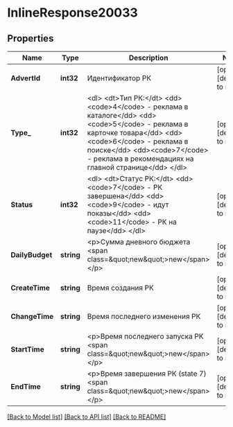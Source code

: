 # InlineResponse20033

## Properties
Name | Type | Description | Notes
------------ | ------------- | ------------- | -------------
**AdvertId** | **int32** | Идентификатор РК | [optional] [default to null]
**Type_** | **int32** | &lt;dl&gt; &lt;dt&gt;Тип РК:&lt;/dt&gt; &lt;dd&gt;&lt;code&gt;4&lt;/code&gt; - реклама в каталоге&lt;/dd&gt; &lt;dd&gt;&lt;code&gt;5&lt;/code&gt; - реклама в карточке товара&lt;/dd&gt; &lt;dd&gt;&lt;code&gt;6&lt;/code&gt; - реклама в поиске&lt;/dd&gt; &lt;dd&gt;&lt;code&gt;7&lt;/code&gt; - реклама в рекомендациях на главной странице&lt;/dd&gt; &lt;/dl&gt;  | [optional] [default to null]
**Status** | **int32** | &lt;dl&gt; &lt;dt&gt;Статус РК:&lt;/dt&gt; &lt;dd&gt;&lt;code&gt;7&lt;/code&gt; - РК завершена&lt;/dd&gt; &lt;dd&gt;&lt;code&gt;9&lt;/code&gt; - идут показы&lt;/dd&gt; &lt;dd&gt;&lt;code&gt;11&lt;/code&gt; - РК на паузе&lt;/dd&gt; &lt;/dl&gt;  | [optional] [default to null]
**DailyBudget** | **string** | &lt;p&gt;Сумма дневного бюджета &lt;span class&#x3D;\&quot;new\&quot;&gt;new&lt;/span&gt;&lt;/p&gt; | [optional] [default to null]
**CreateTime** | **string** | Время создания РК | [optional] [default to null]
**ChangeTime** | **string** | Время последнего изменения РК | [optional] [default to null]
**StartTime** | **string** | &lt;p&gt;Время последнего запуска РК &lt;span class&#x3D;\&quot;new\&quot;&gt;new&lt;/span&gt;&lt;/p&gt; | [optional] [default to null]
**EndTime** | **string** | &lt;p&gt;Время завершения РК (state 7) &lt;span class&#x3D;\&quot;new\&quot;&gt;new&lt;/span&gt;&lt;/p&gt; | [optional] [default to null]

[[Back to Model list]](../README.md#documentation-for-models) [[Back to API list]](../README.md#documentation-for-api-endpoints) [[Back to README]](../README.md)

